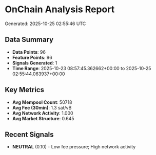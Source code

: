 # OnChain Analysis Report
Generated: 2025-10-25 02:55:46 UTC

## Data Summary
- **Data Points**: 96
- **Feature Points**: 96
- **Signals Generated**: 1
- **Time Range**: 2025-10-23 08:57:45.362662+00:00 to 2025-10-25 02:55:44.063937+00:00

## Key Metrics
- **Avg Mempool Count**: 50718
- **Avg Fee (30min)**: 1.3 sat/vB
- **Avg Network Activity**: 1.000
- **Avg Market Structure**: 0.645

## Recent Signals
- **NEUTRAL** (0.10) - Low fee pressure; High network activity
